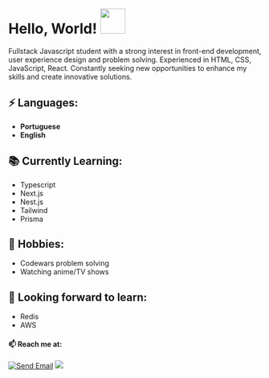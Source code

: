 # Hello, World! <img src="https://media.giphy.com/media/mGcNjsfWAjY5AEZNw6/giphy.gif" width="50">

Fullstack Javascript student with a strong interest in front-end development, user experience design and problem solving.
Experienced in HTML, CSS, JavaScript, React.
Constantly seeking new opportunities to enhance my skills and create innovative solutions.

## ⚡ Languages:
-  **Portuguese**
-   **English**

## 📚 Currently Learning:
- Typescript
- Next.js
- Nest.js
- Tailwind
- Prisma


## 📅 Hobbies:
- Codewars problem solving
- Watching anime/TV shows

## 🌱 Looking forward to learn:
- Redis
- AWS

#### 📫 Reach me at:

[![Send Email](https://img.shields.io/badge/Gmail-D14836?style=for-the-badge&logo=gmail&logoColor=white)](mailto:andreymudri@gmail.com)
 <a href="https://www.instagram.com/andreymudri/"><img src="https://img.shields.io/badge/instagram-%23dc2743.svg?&style=for-the-badge&logo=instagram&logoColor=white" /></a>

